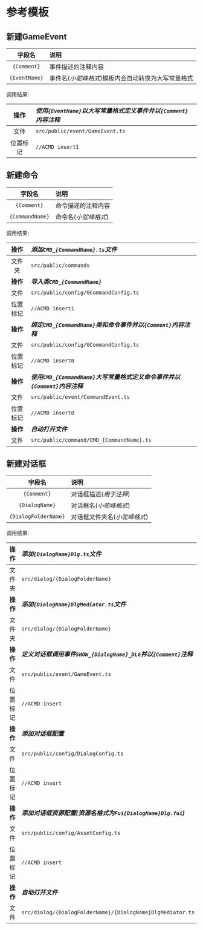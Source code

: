 # 参考模板

## 新建GameEvent

|   字段名  | 说明 |
|:--------:|:-----|
|`{Comment}`|事件描述的注释内容|
|`{EventName}`|事件名(*小驼峰格式*)模板内会自动转换为大写常量格式|

调用结果:

|   操作   |*使用`{EventName}`以大写常量格式定义事件并以`{Comment}`内容注释*|
|:---------:|:--------|
|文件|`src/public/event/GameEvent.ts`|
|位置标记|`//ACMD insert1`|

## 新建命令

|   字段名  | 说明 |
|:--------:|:-----|
|`{Comment}`|命令描述的注释内容|
|`{CommandName}`|命令名(*小驼峰格式*)|

调用结果:

|   操作   |*添加`CMD_{CommandName}.ts`文件*|
|:--------:|:--------|
|文件夹|`src/public/commands`|
|**操作**|***导入类`CMD_{CommandName}`***|
|文件|`src/public/config/GCommandConfig.ts`|
|位置标记|`//ACMD insert1`|
|**操作**|***绑定`CMD_{CommandName}`类和命令事件并以`{Comment}`内容注释***|
|文件|`src/public/config/GCommandConfig.ts`|
|位置标记|`//ACMD insert0`|
|**操作**|***使用`CMD_{CommandName}`大写常量格式定义命令事件并以`{Comment}`内容注释***|
|文件|`src/public/event/CommandEvent.ts`|
|位置标记|`//ACMD insert0`|
|**操作**|***自动打开文件***|
|文件|`src/public/command/CMD_{CommandName}.ts`|

## 新建对话框

|   字段名  | 说明 |
|:--------:|:-----|
|`{Comment}`|对话框描述(*用于注释*)|
|`{DialogName}`|对话框名(*小驼峰格式*)|
|`{DialogFolderName}`|对话框文件夹名(*小驼峰格式*)|

调用结果:

|   操作   |*添加`{DialogName}Dlg.ts`文件*|
|:--------:|:--------|
|文件夹|`src/dialog/{DialogFolderName}`|
|**操作**|***添加`{DialogName}DlgMediator.ts`文件***|
|文件夹|`src/dialog/{DialogFolderName}`|
|**操作**|***定义对话框调用事件`SHOW_{DialogName}_DLG`并以`{Comment}`注释***|
|文件|`src/public/event/GameEvent.ts`|
|位置标记|`//ACMD insert`|
|**操作**|***添加对话框配置***|
|文件|`src/public/config/DialogConfig.ts`|
|位置标记|`//ACMD insert`|
|**操作**|***添加对话框资源配置(资源名格式为`Fui{DialogName}Dlg.fui`)***|
|文件|`src/public/config/AssetConfig.ts`|
|位置标记|`//ACMD insert`|
|**操作**|***自动打开文件***|
|文件|`src/dialog/{DialogFolderName}/{DialogName}DlgMediator.ts`|